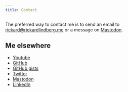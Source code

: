 ```yaml
---
title: Contact
---
```


The preferred way to contact me is to send an email to
[rickard@rickardlindberg.me](mailto:rickard@rickardlindberg.me) or a message on
[Mastodon](https://hachyderm.io/@rickardlindberg).

## Me elsewhere

<ul>
  <li><a href="https://www.youtube.com/@rickardlindberg/videos">Youtube</a></li>
  <li><a href="https://github.com/rickardlindberg">GitHub</a></li>
  <li><a href="https://gist.github.com/rickardlindberg">GitHub gists</a></li>
  <li><a href="https://twitter.com/ricli85">Twitter</a></li>
  <li><a href="https://hachyderm.io/@rickardlindberg">Mastodon</a></li>
  <li><a href="https://www.linkedin.com/in/rickard-lindberg-6097a015/">LinkedIn</a></li>
</ul>
